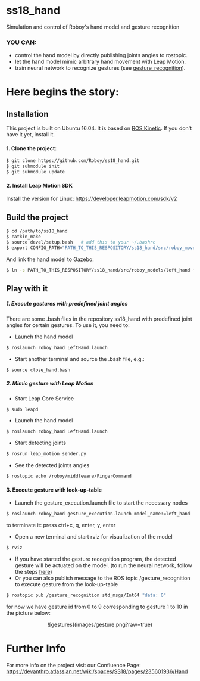 # ss18_hand
Simulation and control of Roboy's hand model and gesture recognition

### YOU CAN:
  - control the hand model by directly publishing joints angles to rostopic.
  - let the hand model mimic arbitrary hand movement with Leap Motion.
  - train neural network to recognize gestures (see [gesture_recognition]).

# Here begins the story:
## Installation
This project is built on Ubuntu 16.04. 
It is based on [ROS Kinetic]. If you don't have it yet, install it.
#### 1. Clone the project:
```sh
$ git clone https://github.com/Roboy/ss18_hand.git
$ git submodule init
$ git submodule update
```
#### 2. Install Leap Motion SDK
Install the version for Linux: https://developer.leapmotion.com/sdk/v2

## Build the project
```sh
$ cd /path/to/ss18_hand
$ catkin_make
$ source devel/setup.bash	# add this to your ~/.bashrc
$ export CONFIG_PATH="PATH_TO_THIS_RESPOSITORY/ss18_hand/src/roboy_moveit_configs" # add this to your ~/.bashrc
```
And link the hand model to Gazebo:
```sh
$ ln -s PATH_TO_THIS_RESPOSITORY/ss18_hand/src/roboy_models/left_hand ~/.gazebo/models/left_hand
```
## Play with it
##### 1. Execute gestures with predefined joint angles
There are some .bash files in the repository ss18_hand with predefined joint angles for certain gestures. To use it, you need to:
- Launch the hand model
```sh
$ roslaunch roboy_hand LeftHand.launch 
```
- Start another terminal and source the .bash file, e.g.:
```sh
$ source close_hand.bash 
```

##### 2. Mimic gesture with Leap Motion
- Start Leap Core Service
```sh
$ sudo leapd
```
- Launch the hand model
```sh
$ roslaunch roboy_hand LeftHand.launch 
```
- Start detecting joints
```sh
$ rosrun leap_motion sender.py
```
- See the detected joints angles
```sh
$ rostopic echo /roboy/middleware/FingerCommand 
```
#### 3. Execute gesture with look-up-table
- Launch the gesture_execution.launch file to start the necessary nodes
```sh
$ roslaunch roboy_hand gesture_execution.launch model_name:=left_hand
```
to terminate it: press ctrl+c, q, enter, y, enter
- Open a new terminal and start rviz for visualization of the model
```sh
$ rviz
```
- If you have started the gesture recognition program, the detected gesture will be actuated on the model. (to run the neural network, follow the steps [here])
- Or you can also publish message to the ROS topic /gesture_recognition to execute gesture from the look-up-table
```sh
$ rostopic pub /gesture_recognition std_msgs/Int64 "data: 0" 
```
for now we have gesture id from 0 to 9 corresponding to gesture 1 to 10 in the picture below:
<p align="center">
  ![gestures](images/gesture.png?raw=true)
  
</p>

# Further Info
For more info on the project visit our Confluence Page:
https://devanthro.atlassian.net/wiki/spaces/SS18/pages/235601936/Hand

   [gesture_recognition]: <https://github.com/Roboy/ss18_hand/tree/devel/src/roboy_hand/gesture_recognition>
   [ROS Kinetic]: <http://wiki.ros.org/kinetic/Installation>
   [here]: <https://github.com/Roboy/ss18_hand/tree/devel/src/roboy_hand/gesture_recognition/run>
